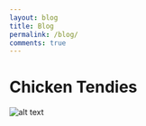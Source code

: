 ```yaml
---
layout: blog
title: Blog
permalink: /blog/
comments: true
---
```


# Chicken Tendies
![alt text](http://ndburger.github.io/images/canes2.jpg "Raising Canes")
